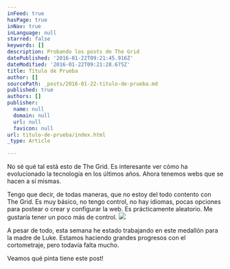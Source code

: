 ```yaml
---
inFeed: true
hasPage: true
inNav: true
inLanguage: null
starred: false
keywords: []
description: Probando los posts de The Grid
datePublished: '2016-01-22T09:21:45.916Z'
dateModified: '2016-01-22T09:21:28.675Z'
title: Título de Prueba
author: []
sourcePath: _posts/2016-01-22-titulo-de-prueba.md
published: true
authors: []
publisher:
  name: null
  domain: null
  url: null
  favicon: null
url: titulo-de-prueba/index.html
_type: Article

---
```

No sé qué tal está esto de The Grid. Es interesante ver cómo ha evolucionado la tecnología en los últimos años. Ahora tenemos webs que se hacen a sí mismas.

Tengo que decir, de todas maneras, que no estoy del todo contento con The Grid. Es muy básico, no tengo control, no hay idiomas, pocas opciones para postear o crear y configurar la web. Es prácticamente aleatorio. Me gustaría tener un poco más de control.
![](https://the-grid-user-content.s3-us-west-2.amazonaws.com/7c63fa65-df8e-488c-b8de-59340413ccd0.jpg)

A pesar de todo, esta semana he estado trabajando en este medallón para la madre de Luke. Estamos haciendo grandes progresos con el cortometraje, pero todavía falta mucho.

Veamos qué pinta tiene este post!